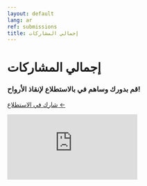 ```yaml
---
layout: default
lang: ar
ref: submissions
title: إجمالي المشاركات
---
```

# إجمالي المشاركات
### قم بدورك وساهم في بالاستطلاع لإنقاذ الأرواح!
<a
href="https://arcg.is/1WaS5b0"
class="btn">شارك في الاستطلاع ←</a>

<div class="embed"><iframe src="https://arcgis.com/apps/opsdashboard/index.html#/0052f0715f0944db868b1ed2dd868feb" title="TRackCOVIDKW Contribution Totals"  frameborder="0" allowfullscreen=""></iframe></div>

